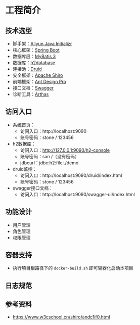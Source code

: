 # 工程简介

## 技术选型
- 脚手架：[Aliyun Java Initializr](https://start.aliyun.com/bootstrap.html)
- 核心框架：[Spring Boot](https://spring.io/projects/spring-boot)
- 数据库层：[MyBatis 3](https://mybatis.org/mybatis-3/zh/index.html)
- 数据库：[h2database](http://www.h2database.com/html/main.html)
- 连接池：[Druid](https://github.com/alibaba/druid)
- 安全框架：[Apache Shiro](http://shiro.apache.org/)
- 前端框架：[Ant Design Pro](https://pro.ant.design)
- 接口文档：[Swagger](https://swagger.io/)
- 诊断工具：[Arthas](https://arthas.aliyun.com/doc/)

## 访问入口
- 系统首页：
  - 访问入口：http://localhost:9090
  - 账号密码：stone / 123456
- h2数据库：
  - 访问入口：http://127.0.0.1:9090/h2-console
  - 账号密码：san /（没有密码）
  - jdbcurl：jdbc:h2:file:./demo
- druid监控：
  - 访问入口：http://localhost:9090/druid/index.html
  - 账号密码：stone / 123456
- swagger接口文档：
  - 访问入口：http://localhost:9090/swagger-ui/index.html
  
## 功能设计
- 用户管理
- 角色管理
- 权限管理

## 容器支持
- 执行项目根路径下的 `docker-build.sh` 即可容器化启动本项目

## 日志规范

## 参考资料
- https://www.w3cschool.cn/shiro/andc1if0.html